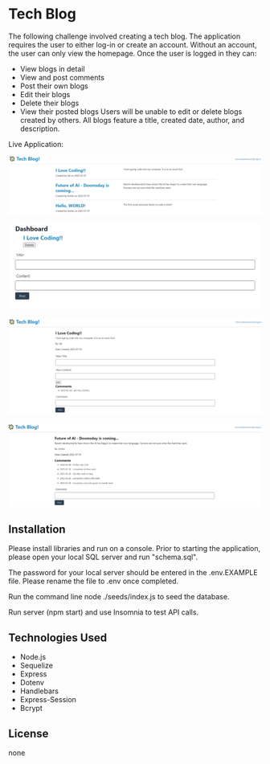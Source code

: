 # Tech Blog

The following challenge involved creating a tech blog. The application requires the user to either log-in or create an account. Without an account, the user can only view the homepage. Once the user is logged in they can:
-	View blogs in detail
-	View and post comments
-	Post their own blogs
-	Edit their blogs
-	Delete their blogs
-	View their posted blogs
Users will be unable to edit or delete blogs created by others. All blogs feature a title, created date, author, and description.


Live Application: 

![README Preview](./images/1.png)

![README Preview](./images/2.png)

![README Preview](./images/3.png)

![README Preview](./images/4.png)


## Installation

Please install libraries and run on a console. Prior to starting the application, please open your local SQL server and run "schema.sql".

The password for your local server should be entered in the .env.EXAMPLE file. Please rename the file to .env once completed.

Run the command line node ./seeds/index.js to seed the database.

Run server (npm start) and use Insomnia to test API calls.

## Technologies Used

- Node.js
- Sequelize
- Express
- Dotenv
- Handlebars
- Express-Session
- Bcrypt

## License

none
